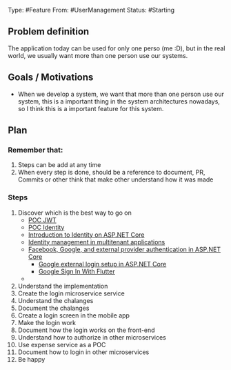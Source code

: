Type: #Feature
From: #UserManagement
Status: #Starting

## Problem definition
The application today can be used for only one perso (me :D), but in the real world, we usually want more than one person use our systems.

## Goals / Motivations

- When we develop a system, we want that more than one person use our system, this is a important thing in the system architectures nowadays, so I think this is a important feature for this system.




## Plan
### Remember that:
1. Steps can be add at any time
2. When every step is done, should be a reference to document, PR, Commits or other think that make other understand how it was made 

### Steps
 1. Discover which is the best way to go on
	- [POC JWT](https://github.com/gumberss/LearnLanguages/tree/master/C%23/POCs/Authentication/Auth-POC)
	- [POC Identity](https://github.com/gumberss/LearnLanguages/tree/master/C%23/POCs/Authentication/Auth-POC)
	- [Introduction to Identity on ASP.NET Core](https://docs.microsoft.com/en-us/aspnet/core/security/authentication/identity?view=aspnetcore-6.0&tabs=visual-studio)
	- [Identity management in multitenant applications](https://docs.microsoft.com/en-us/azure/architecture/multitenant-identity/)
	- [Facebook, Google, and external provider authentication in ASP.NET Core](https://docs.microsoft.com/en-us/aspnet/core/security/authentication/social/?view=aspnetcore-6.0&tabs=visual-studio)
		- [Google external login setup in ASP.NET Core](https://docs.microsoft.com/en-us/aspnet/core/security/authentication/social/google-logins?view=aspnetcore-6.0)
		- [Google Sign In With Flutter](https://medium.flutterdevs.com/google-sign-in-with-flutter-8960580dec96)
	- 
1.  Understand the implementation
1. Create the login microservice service
1. Understand the chalanges
1. Document the chalanges
1. Create a login screen in the mobile app
1. Make the login work
1. Document how the login works on the front-end
1. Understand how to authorize in other microservices
1. Use expense service as a POC
1. Document how to login in other microservices
1. Be happy
